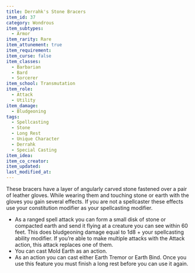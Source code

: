 ```yaml
---
title: Derrahk's Stone Bracers
item_id: 37
category: Wondrous
item_subtypes:
  - Armor
item_rarity: Rare
item_attunement: true
item_requirement:
item_curse: false
item_classes:
  - Barbarian
  - Bard
  - Sorcerer
item_school: Transmutation
item_role:
  - Attack
  - Utility
item_damage:
  - Bludgeoning
tags:
  - Spellcasting
  - Stone
  - Long Rest
  - Unique Character
  - Derrahk
  - Special Casting
item_idea:
item_co_creator:
item_updated:
last_modified_at:
---
```


These bracers have a layer of angularly carved stone fastened over a pair of leather gloves. While wearing them and touching stone or earth with the gloves you gain several effects. If you are not a spellcaster these effects use your constitution modifier as your spellcasting modifier.

- As a ranged spell attack you can form a small disk of stone or compacted earth and send it flying at a creature you can see within 60 feet. This does bludgeoning damage equal to 1d8 + your spellcasting ability modifier. If you’re able to make multiple attacks with the Attack action, this attack replaces one of them.
- You can cast <magic-spell>Mold Earth</magic-spell> as an action.
- As an action you can cast either <magic-spell>Earth Tremor</magic-spell> or <magic-spell>Earth Bind</magic-spell>. Once you use this feature you must finish a long rest before you can use it again.
